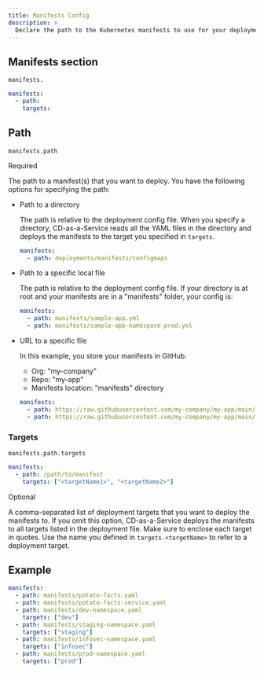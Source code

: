 ```yaml
---
title: Manifests Config
description: >
  Declare the path to the Kubernetes manifests to use for your deployment. You can also specify manifests per deployment target.
---
```


## Manifests section

`manifests.`

```yaml
manifests:
  - path:
    targets:
```

## Path

`manifests.path`

Required

The path to a manifest(s) that you want to deploy. You have the following options for specifying the path:

* Path to a directory

  The path is relative to the deployment config file. When you specify a directory, CD-as-a-Service reads all the YAML files in the directory and deploys the manifests to the target you specified in `targets`. 

  ```yaml
  manifests:
    - path: deployments/manifests/configmaps
  ```

* Path to a specific local file

  The path is relative to the deployment config file. If your directory is at root and your manifests are in a "manifests" folder, your config is:
  
  ```yaml
  manifests:
    - path: manifests/sample-app.yml
    - path: manifests/sample-app-namespace-prod.yml
  ```

* URL to a specific file

  In this example, you store your manifests in GitHub. 
  * Org: "my-company"
  * Repo: "my-app"
  * Manifests location: "manifests" directory

  ```yaml
  manifests:
    - path: https://raw.githubusercontent.com/my-company/my-app/main/manifests/potato-facts-v1.yaml
    - path: https://raw.githubusercontent.com/my-company/my-app/main/manifests/potato-facts-service.yaml
  ```

### Targets

`manifests.path.targets`

```yaml
manifests:
  - path: /path/to/manifest
    targets: ["<targetName1>", "<targetName2>"]
```

Optional

A comma-separated list of deployment targets that you want to deploy the manifests to. If you omit this option, CD-as-a-Service deploys the manifests to all targets listed in the deployment file. Make sure to enclose each target in quotes. Use the name you defined in `targets.<targetName>` to refer to a deployment target.

## Example

```yaml
manifests:
  - path: manifests/potato-facts.yaml
  - path: manifests/potato-facts-service.yaml
  - path: manifests/dev-namespace.yaml
    targets: ["dev"]
  - path: manifests/staging-namespace.yaml
    targets: ["staging"]
  - path: manifests/infosec-namespace.yaml
    targets: ["infosec"]
  - path: manifests/prod-namespace.yaml
    targets: ["prod"]
```
